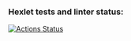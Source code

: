 ### Hexlet tests and linter status:
[![Actions Status](https://github.com/parioly/qa-engineer-project-85/actions/workflows/hexlet-check.yml/badge.svg)](https://github.com/parioly/qa-engineer-project-85/actions)